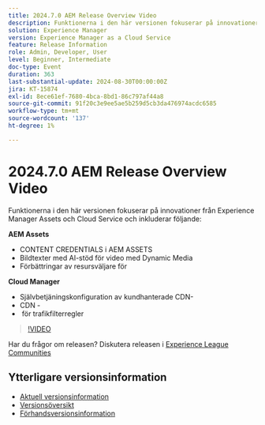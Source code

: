 ```yaml
---
title: 2024.7.0 AEM Release Overview Video
description: Funktionerna i den här versionen fokuserar på innovationer från Experience Manager Assets och Cloud Service och innehåller följande:AEM Assets:Content Credentials i AEM Assets ​ AI-drivna bildtexter för video med Dynamic Media ​ Asset Selector Enhancements for Upload ​ Cloud Manager:Självbetjäningskonfiguration för kundhanterade CDN-referenser ​ CDN-radering ​ Traffic Filter Rules Alerts ​
solution: Experience Manager
version: Experience Manager as a Cloud Service
feature: Release Information
role: Admin, Developer, User
level: Beginner, Intermediate
doc-type: Event
duration: 363
last-substantial-update: 2024-08-30T00:00:00Z
jira: KT-15874
exl-id: 8ece61ef-7680-4bca-8bd1-86c797af44a8
source-git-commit: 91f20c3e9ee5ae5b259d5cb3da476974acdc6585
workflow-type: tm+mt
source-wordcount: '137'
ht-degree: 1%

---
```


# 2024.7.0 AEM Release Overview Video

Funktionerna i den här versionen fokuserar på innovationer från Experience Manager Assets och Cloud Service och inkluderar följande:

**AEM Assets**

* CONTENT CREDENTIALS i AEM ASSETS &#x200B;
* Bildtexter med AI-stöd för video med Dynamic Media &#x200B;
* Förbättringar av resursväljare för &#x200B;

**Cloud Manager**

* Självbetjäningskonfiguration av kundhanterade CDN-&#x200B;
* CDN - &#x200B;
* &#x200B; för trafikfilterregler

>[!VIDEO](https://video.tv.adobe.com/v/3431707/?learn=on)


Har du frågor om releasen?  Diskutera releasen i [Experience League Communities](https://adobe.ly/3X9WQfF)

## Ytterligare versionsinformation

* [Aktuell versionsinformation](https://experienceleague.adobe.com/docs/experience-manager-cloud-service/content/release-notes/home.html?lang=sv-SE)
* [Versionsöversikt](https://experienceleague.adobe.com/docs/experience-manager-release-information/aem-release-updates/update-releases-roadmap.html?lang=sv-SE)
* [Förhandsversionsinformation](https://experienceleague.adobe.com/docs/experience-manager-cloud-service/content/release-notes/prerelease.html?lang=sv-SE)
